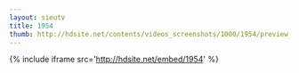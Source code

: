 ```yaml
---
layout: sieutv
title: 1954
thumb: http://hdsite.net/contents/videos_screenshots/1000/1954/preview_360p.mp4.jpg
---
```

{% include iframe src='http://hdsite.net/embed/1954' %}
 
